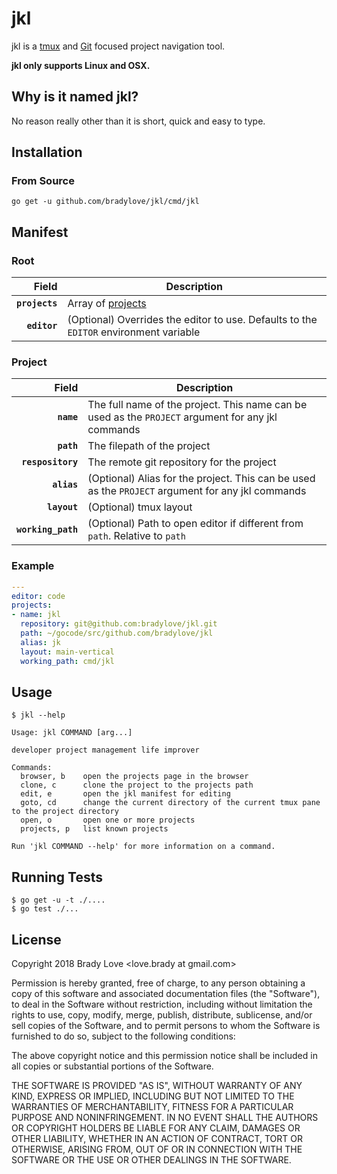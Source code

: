 jkl
====================================

jkl is a [tmux][tmux] and [Git][git] focused project navigation tool.

**jkl only supports Linux and OSX.**

## Why is it named jkl?

No reason really other than it is short, quick and easy to type.

## Installation

### From Source

```
go get -u github.com/bradylove/jkl/cmd/jkl
```

## Manifest

### Root

| Field          | Description                                                                           |
|---------------:|---------------------------------------------------------------------------------------|
| **`projects`** | Array of [projects](#project)                                                         |
| **`editor`**   | (Optional) Overrides the editor to use. Defaults to the `EDITOR` environment variable |

### Project

| Field              | Description                                                                                        |
|-------------------:|----------------------------------------------------------------------------------------------------|
| **`name`**         | The full name of the project. This name can be used as the `PROJECT` argument for any jkl commands |
| **`path`**         | The filepath of the project                                                                        |
| **`respository`**  | The remote git repository for the project                                                          |
| **`alias`**        | (Optional) Alias for the project. This can be used as the `PROJECT` argument for any jkl commands  |
| **`layout`**       | (Optional) tmux layout                                                                             |
| **`working_path`** | (Optional) Path to open editor if different from `path`. Relative to `path`                        |

### Example

``` yaml
---
editor: code
projects:
- name: jkl
  repository: git@github.com:bradylove/jkl.git
  path: ~/gocode/src/github.com/bradylove/jkl
  alias: jk
  layout: main-vertical
  working_path: cmd/jkl
```

## Usage

```
$ jkl --help

Usage: jkl COMMAND [arg...]

developer project management life improver

Commands:
  browser, b    open the projects page in the browser
  clone, c      clone the project to the projects path
  edit, e       open the jkl manifest for editing
  goto, cd      change the current directory of the current tmux pane to the project directory
  open, o       open one or more projects
  projects, p   list known projects

Run 'jkl COMMAND --help' for more information on a command.
```

## Running Tests

```
$ go get -u -t ./....
$ go test ./...
```

## License

Copyright 2018 Brady Love <love.brady at gmail.com>

Permission is hereby granted, free of charge, to any person obtaining a copy of
this software and associated documentation files (the "Software"), to deal in
the Software without restriction, including without limitation the rights to
use, copy, modify, merge, publish, distribute, sublicense, and/or sell copies of
the Software, and to permit persons to whom the Software is furnished to do so,
subject to the following conditions:

The above copyright notice and this permission notice shall be included in all
copies or substantial portions of the Software.

THE SOFTWARE IS PROVIDED "AS IS", WITHOUT WARRANTY OF ANY KIND, EXPRESS OR
IMPLIED, INCLUDING BUT NOT LIMITED TO THE WARRANTIES OF MERCHANTABILITY, FITNESS
FOR A PARTICULAR PURPOSE AND NONINFRINGEMENT. IN NO EVENT SHALL THE AUTHORS OR
COPYRIGHT HOLDERS BE LIABLE FOR ANY CLAIM, DAMAGES OR OTHER LIABILITY, WHETHER
IN AN ACTION OF CONTRACT, TORT OR OTHERWISE, ARISING FROM, OUT OF OR IN
CONNECTION WITH THE SOFTWARE OR THE USE OR OTHER DEALINGS IN THE SOFTWARE.

[git]:  https://git-scm.com/
[tmux]: https://github.com/tmux/tmux
